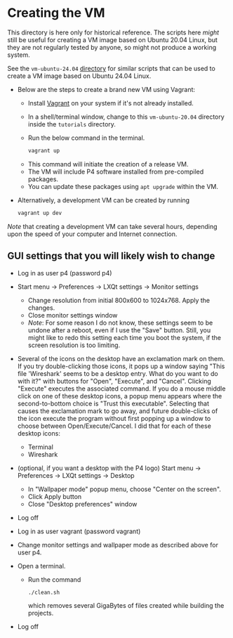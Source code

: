 # Creating the VM

This directory is here only for historical reference.  The scripts
here _might_ still be useful for creating a VM image based on Ubuntu
20.04 Linux, but they are not regularly tested by anyone, so might not
produce a working system.

See the `vm-ubuntu-24.04` [directory](../vm-ubuntu-24.04) for similar
scripts that can be used to create a VM image based on Ubuntu 24.04
Linux.


+ Below are the steps to create a brand new VM using Vagrant:
  + Install [Vagrant](https://developer.hashicorp.com/vagrant/docs/installation) on your system if it's not already installed.
  + In a shell/terminal window, change to this `vm-ubuntu-20.04`
    directory inside the `tutorials` directory.
  + Run the below command in the terminal.
    
    ```bash
    vagrant up
    ```

  - This command will initiate the creation of a release VM.
  - The VM will include P4 software installed from pre-compiled packages.
  - You can update these packages using `apt upgrade` within the VM.

+ Alternatively, a development VM can be created by running 
  ```bash
  vagrant up dev
  ```

*Note* that creating a development VM can take several hours,
depending upon the speed of your computer and Internet connection.


## GUI settings that you will likely wish to change

+ Log in as user p4 (password p4)
+ Start menu -> Preferences -> LXQt settings -> Monitor settings
  + Change resolution from initial 800x600 to 1024x768.  Apply the changes.
  + Close monitor settings window
  + *Note*: For some reason I do not know, these settings seem to be
    undone after a reboot, even if I use the "Save" button.  Still,
	you might like to redo this setting each time you boot the system,
	if the screen resolution is too limiting.
+ Several of the icons on the desktop have an exclamation mark on
  them.  If you try double-clicking those icons, it pops up a window
  saying "This file 'Wireshark' seems to be a desktop entry.  What do
  you want to do with it?" with buttons for "Open", "Execute", and
  "Cancel".  Clicking "Execute" executes the associated command.
  If you do a mouse middle click on one of these desktop icons, a
  popup menu appears where the second-to-bottom choice is "Trust this
  executable".  Selecting that causes the exclamation mark to go away,
  and future double-clicks of the icon execute the program without
  first popping up a window to choose between Open/Execute/Cancel.  I
  did that for each of these desktop icons:
  + Terminal
  + Wireshark
+ (optional, if you want a desktop with the P4 logo) Start menu ->
  Preferences -> LXQt settings -> Desktop
  + In "Wallpaper mode" popup menu, choose "Center on the screen".
  + Click Apply button
  + Close "Desktop preferences" window
+ Log off

+ Log in as user vagrant (password vagrant)
+ Change monitor settings and wallpaper mode as described above for
  user p4.
+ Open a terminal.
  + Run the command
    
    ```bash
    ./clean.sh
    ```
    which removes several GigaBytes of files created while building
    the projects.
+ Log off
